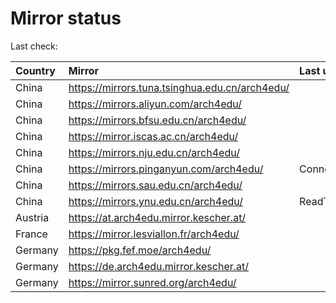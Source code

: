 <script src="./time.js"></script>
# Mirror status
Last check: <script type="text/javascript">localize(1676967945.238715);</script>

|Country|Mirror|Last update|
|:------|:-----|:----------|
|China|https://mirrors.tuna.tsinghua.edu.cn/arch4edu/|<script type="text/javascript">localize(1676961221);</script>|
|China|https://mirrors.aliyun.com/arch4edu/|<script type="text/javascript">localize(1676918015);</script>|
|China|https://mirrors.bfsu.edu.cn/arch4edu/|<script type="text/javascript">localize(1676918015);</script>|
|China|https://mirror.iscas.ac.cn/arch4edu/|<script type="text/javascript">localize(1676918015);</script>|
|China|https://mirrors.nju.edu.cn/arch4edu/|<script type="text/javascript">localize(1676874957);</script>|
|China|https://mirrors.pinganyun.com/arch4edu/|ConnectionError|
|China|https://mirrors.sau.edu.cn/arch4edu/|<script type="text/javascript">localize(1673850842);</script>|
|China|https://mirrors.ynu.edu.cn/arch4edu/|ReadTimeout|
|Austria|https://at.arch4edu.mirror.kescher.at/|<script type="text/javascript">localize(1676918015);</script>|
|France|https://mirror.lesviallon.fr/arch4edu/|<script type="text/javascript">localize(1676918015);</script>|
|Germany|https://pkg.fef.moe/arch4edu/|<script type="text/javascript">localize(1676918015);</script>|
|Germany|https://de.arch4edu.mirror.kescher.at/|<script type="text/javascript">localize(1676918015);</script>|
|Germany|https://mirror.sunred.org/arch4edu/|<script type="text/javascript">localize(1676918015);</script>|

<script src="./tablefilter/tablefilter.js"></script>
<script src="./table.js"></script>